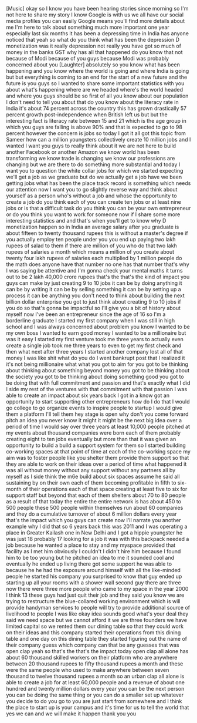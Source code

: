 
[Music]
okay so I know you have been hearing
stories since morning so I&#39;m not here to
share my story I know Google is with us
we all have our social media profiles
you can easily Google means you&#39;ll find
more details about me I&#39;m here to talk
about something much more important one
year especially last six months it has
been a depressing time in India has
anyone noticed that yeah so what do you
think what has been the depression D
monetization was it really depression
not really you have got so much of money
in the banks GST why has all that
happened do you know that not because of
Modi because of you guys because Modi
was probably concerned about you
[Laughter]
absolutely so you know what has been
happening and you know where the world
is going and where India is going but
but everything is coming to an end for
the start of a new future and the future
is you guys so I wanted to share some
important statistics with you about
what&#39;s happening where are we headed
where&#39;s the world headed and where you
guys should be so first of all you know
about our population I don&#39;t need to
tell you about that do you know about
the literacy rate in India it&#39;s about 74
percent across the country this has
grown drastically 57 percent growth
post-independence when British left us
but but the interesting fact is literacy
rate between 15 and 21 which is the age
group in which you guys are falling is
above 90% and that is expected to go to
98 percent however the concern is jobs
so today I got it all got this topic
from Sameer
how can a million youngsters
collectively create 10 million jobs and
I wanted I want you guys to really think
about it we are not here to build
another Facebook or another Amazon we
know world has been transforming we know
trade is changing we know our
professions are changing but we are
there to do something more substantial
and today I want you to question the
white collar jobs for which we started
expecting we&#39;ll get a job as we graduate
but do we actually get a job have we
been getting jobs what has been the
place track record is something which
needs our attention now I want you to go
slightly reverse way and think about
yourself as a person who&#39;s without a job
and whose
the opportunity to create a job do you
think each of you can create ten jobs or
at least nine jobs or is that a
difficult task do you think you can be
your own entrepreneur or do you think
you want to work for someone now if I
share some more interesting statistics
and and that&#39;s when you&#39;ll get to know
why D monetization happen so in India an
average salary after you graduate is
about fifteen to twenty thousand rupees
this is without a master&#39;s degree if you
actually employ ten people under you you
end up paying two lakh rupees of salad
to them if there are million of you who
do that two lakh rupees of salaries a
month which means a million of you
create about twenty four lakh rupees of
salaries each multiplied by 1 million
people do the math does anyone have that
number no one has that number that&#39;s why
I was saying be attentive and I&#39;m gonna
check your mental maths it turns out to
be 2 lakh 40,000 crore rupees that&#39;s the
that&#39;s the kind of impact you guys can
make by just creating 9 to 10 jobs it
can be by doing anything it can be by
writing it can be by selling something
it can be by setting up a process it can
be anything you don&#39;t need to think
about building the next billion dollar
enterprise you got to just think about
creating 9 to 10 jobs
if you do so that&#39;s gonna be impactful
so I&#39;ll give you a bit of history about
myself now I&#39;ve been an entrepreneur
since the age of 16 so I&#39;m a borderline
graduate I started my first company when
I was still in high school and I was
always concerned about
problem you know I wanted to be my own
boss I wanted to earn good money I
wanted to be a millionaire but was it
easy I started my first venture took me
three years to actually even create a
single job took me three years to even
to get my first check and then what next
after three years I started another
company lost all of that money I was
like shit what do you do
I went bankrupt post that I realized it
it&#39;s not being millionaire what what you
got to aim for you got to be thinking
about thinking about something beyond
money you got to be thinking about the
society you got to be thinking about
doing something good you got to be doing
that with full commitment and passion
and that&#39;s exactly what I did I side my
rest of the ventures with that
commitment with that passion I was able
to create an impact about six years back
I got in a know got an opportunity to
start supporting other entrepreneurs how
do I do that I would go college to go
organize events to inspire people to
startup I would give them a platform
I&#39;ll tell them hey stage is open why
don&#39;t you come forward pitch an idea you
never know it might it might be the next
big idea over a period of time I would
say over three years at least 10,000
people pitched at my events about
thousand companies were born each of
them probably creating eight to ten jobs
eventually but more than that it was
given an opportunity to build a build a
support system for them so I started
building co-working spaces at that point
of time at each of the co-working space
my aim was to foster people like you
shelter them provide them support so
that they are able to work on their
ideas over a period of time what
happened it was all without
money without any support without any
partners all by myself as I side think
the m6e build about six spaces assume he
said all sustaining by on their own each
of them becoming profitable in fifth to
six-month of their operations each of
that space creating at least five to six
for support staff but beyond that each
of them shelters about 70 to 80 people
as a result of that today the entire the
entire network is has about 450 to 500
people these 500 people within
themselves run about 60 companies and
they do a cumulative turnover of about 6
million dollars every year that&#39;s the
impact which you guys can create now
I&#39;ll narrate you another example why I
did that
so 6 years back this was 2011 and I was
operating a place in Greater Kailash one
in New Delhi and I got a hippie
youngster he was just 18 probably 17
looking for a job it was with this
backpack needed a job because he wanted
a place to stay and my myspace provided
that facility as I met him obviously I
couldn&#39;t I didn&#39;t hire him because I
found him to be too young but he pitched
an idea to me it sounded cool and
eventually he ended up living there got
some support he was able to because he
he had the exposure around himself with
all the like-minded people he started
his company you surprised to know that
guy ended up starting up all your rooms
with a shower wall second guy
there are three now there were three
more people who came to my space in the
year 2000 I think 13 these guys had just
quit their job and they said you know we
are trying to restructure the
blue-collared working environment which
is will provide handyman services to
people will try to provide additional
source of livelihood to people I was
like okay idea sounds good
what&#39;s your deal they said we need space
but we cannot afford it we are three
founders we have limited capital so we
rented them our dining table so that
they could work on their ideas and this
company started their operations from
this dining table and one day on this
dining table
they started figuring out the name of
their company guess which company can
that be any guesses that was open clap
yeah so that&#39;s the that&#39;s the impact
today open clap all alone has about 60
thousand skilled workers on their
platform who are anywhere between 20
thousand rupees to fifty thousand rupees
a month and these were the same people
who used to make anywhere between seven
thousand to twelve thousand rupees a
month so an urban clap all alone is able
to create a job for at least 60,000
people and a revenue of about one
hundred and twenty million dollars every
year you can be the next person you can
be doing the same thing or you can do a
smaller set up whatever you decide to do
you go to
you are just start from somewhere and I
think the place to start up is your
campus and it&#39;s time for us to tell the
world that yes we can and we will make
it happen thank you
you
